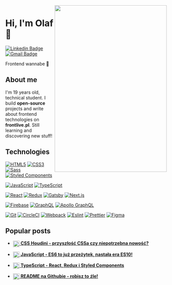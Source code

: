 <img align="right" width="350" height="520" src='https://i.ibb.co/brd1yx9/olafart3.png" alt="olafart3' />


<h1> Hi, I'm Olaf 👋</h1>

[![Linkedin Badge](https://img.shields.io/badge/-LinkedIn-blue?style=flat-square&logo=Linkedin&logoColor=white&link=https://www.linkedin.com/in/olaf-sulich/)](https://www.linkedin.com/in/olaf-sulich/)
[![Gmail Badge](https://img.shields.io/badge/-Gmail-c14438?style=flat-square&logo=Gmail&logoColor=white&link=mailto:olafsulich@gmail.com)](mailto:olafsulich@gmail.com)

Frontend wannabe :robot:

## About me 

I'm 19 years old, technical student. I build **open-source** projects and write about frontend technologies on **frontlive.pl**. Still learning and discovering new stuff! 

## Technologies 

[![HTML5](https://img.shields.io/badge/-HTML5-E34F26?style=flat-square&logo=html5&logoColor=white&link=https://github.com/olafsulich/)](https://github.com/olafsulich/)
[![CSS3](https://img.shields.io/badge/-CSS3-1572B6?style=flat-square&logo=css3&link=https://github.com/olafsulich/)](https://github.com/olafsulich/)
[![Sass](https://img.shields.io/badge/-Sass-black?style=flat-square&logo=Sass&logoColor=pink)](https://github.com/olafsulich/)
[![Styled Components](https://img.shields.io/badge/-StyledComponents-black?style=flat-square&logo=Styled-Components)](https://github.com/olafsulich/)

[![JavaScript](https://img.shields.io/badge/-JavaScript-black?style=flat-square&logo=javascript&link=https://github.com/olafsulich/)](https://github.com/olafsulich/)
[![TypeScript](https://img.shields.io/badge/-TypeScript-007ACC?style=flat-square&logo=typescript&link=https://github.com/olafsulich/)](https://github.com/olafsulich/)

[![React](https://img.shields.io/badge/-React-black?style=flat-square&logo=react)](https://github.com/olafsulich/)
[![Redux](https://img.shields.io/badge/-Redux-black?style=flat-square&logo=Redux&logoColor=pink)](https://github.com/olafsulich/)
[![Gatsby](https://img.shields.io/badge/-Gatsby-purple?style=flat-square&logo=Gatsby&logoColor=white)](https://github.com/olafsulich/)
[![Next.js](https://img.shields.io/badge/-Next.js-black?style=flat-square&logo=Next.js&logoColor=white)](https://github.com/olafsulich/)

[![Firebase](https://img.shields.io/badge/-Firebase-orange?style=flat-square&logo=Firebase&logoColor=white)](https://github.com/olafsulich/)
[![GraphQL](https://img.shields.io/badge/-GraphQL-E10098?style=flat-square&logo=graphql&link=https://github.com/olafsulich/)](https://github.com/olafsulich/)
[![Apollo GraphQL](https://img.shields.io/badge/-Apollo%20GraphQL-311C87?style=flat-square&logo=apollo-graphql&link=https://github.com/olafsulich/)](https://github.com/olafsulich/)

[![Git](https://img.shields.io/badge/-Git-black?style=flat-square&logo=git&link=https://github.com/olafsulich/)](https://github.com/olafsulich/)
[![CircleCI](https://img.shields.io/badge/-CircleCI-black?style=flat-square&logo=CircleCI&logoColor=white)](https://github.com/olafsulich/)
[![Webpack](https://img.shields.io/badge/-Webpack-blue?style=flat-square&logo=Webpack&logoColor=white)](https://github.com/olafsulich/)
[![Eslint](https://img.shields.io/badge/-Eslint-purple?style=flat-square&logo=Eslint&logoColor=white)](https://github.com/olafsulich/)
[![Prettier](https://img.shields.io/badge/-Prettier-black?style=flat-square&logo=Prettier&logoColor=white)](https://github.com/olafsulich/)
[![Figma](https://img.shields.io/badge/-Figma-gray?style=flat-square&logo=Figma)](https://github.com/olafsulich/)

## Popular posts

- <a href="https://www.frontlive.pl/css-houdini/"><img align="center" width="20" height="20" src='https://www.frontlive.pl/static/695197f9845f4e2da7a3da0e77e784f4/4148e/css.png' /> 
**CSS Houdini - przyszłość CSSa czy niepotrzebna nowość?**</a>

- <a href="https://www.frontlive.pl/javascript-es10/"><img align="center" width="20" height="20" src='https://www.frontlive.pl/static/5e267e2ee412a23e797106ee564145a0/4148e/js.png' /> 
**JavaScript - ES6 to już przeżytek, nastała era ES10!**</a>


- <a href="https://www.frontlive.pl/typescript-react/"><img align="center" width="20" height="20" src='https://www.frontlive.pl/static/835244e9492188eb03cdd9b7c142187d/4148e/typescript.png' /> 
**TypeScript - React, Redux i Styled Components**
</a>

- <a href="https://www.frontlive.pl/readme-github/"><img align="center" width="20" height="20" src='https://www.frontlive.pl/static/ef7a02b69836dc8b6a732a54c4200dcb/1e576/github.png' /> 
**README na Githubie - robisz to źle!**
</a>
